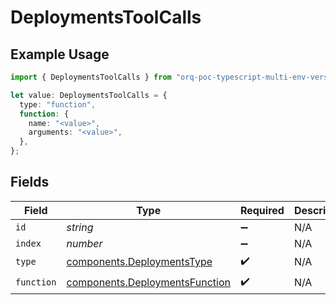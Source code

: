 # DeploymentsToolCalls

## Example Usage

```typescript
import { DeploymentsToolCalls } from "orq-poc-typescript-multi-env-version/models/components";

let value: DeploymentsToolCalls = {
  type: "function",
  function: {
    name: "<value>",
    arguments: "<value>",
  },
};
```

## Fields

| Field                                                                            | Type                                                                             | Required                                                                         | Description                                                                      |
| -------------------------------------------------------------------------------- | -------------------------------------------------------------------------------- | -------------------------------------------------------------------------------- | -------------------------------------------------------------------------------- |
| `id`                                                                             | *string*                                                                         | :heavy_minus_sign:                                                               | N/A                                                                              |
| `index`                                                                          | *number*                                                                         | :heavy_minus_sign:                                                               | N/A                                                                              |
| `type`                                                                           | [components.DeploymentsType](../../models/components/deploymentstype.md)         | :heavy_check_mark:                                                               | N/A                                                                              |
| `function`                                                                       | [components.DeploymentsFunction](../../models/components/deploymentsfunction.md) | :heavy_check_mark:                                                               | N/A                                                                              |